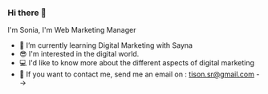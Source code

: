 ### Hi there 👋

I'm Sonia, I'm Web Marketing Manager
- 🌱 I’m currently learning Digital Marketing with Sayna
- 😎 I'm interested in the digital world.
- 💻 I'd like to know more about the different aspects of digital marketing
- 💬 If you want to contact me, send me an email on : tison.sr@gmail.com
-->
